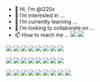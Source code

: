 - 👋 Hi, I’m @l220x
- 👀 I’m interested in ...
- 🌱 I’m currently learning ...
- 💞️ I’m looking to collaborate on ...
- 📫 How to reach me ...
<a href="#" target="_blank"><img src="https://img.shields.io/badge/Instagram-black?style=flat&logo=Instagram&logoColor=#E4405F"/></a> <a href="#" target="_blank"><img src="https://img.shields.io/badge/Blog-black?style=flat&logo=naver&logoColor=#E4405F"/></a>

<a href="#" target="_blank"><img src="https://img.shields.io/badge/C-black?style=flat&logo=C&logoColor=#E4405F"/></a> <a href="#" target="_blank"><img src="https://img.shields.io/badge/C++-black?style=flat&logo=C%2b%2b&logoColor=#E4405F"/></a> <a href="#" target="_blank"><img src="https://img.shields.io/badge/Java-black?style=flat&logo=Java&logoColor=#E4405F"/></a> <a href="#" target="_blank"><img src="https://img.shields.io/badge/Python-black?style=flat&logo=Python&logoColor=#E4405F"/></a> <a href="#" target="_blank"><img src="https://img.shields.io/badge/Html5-black?style=flat&logo=Html5&logoColor=#E4405F"/></a> <a href="#" target="_blank"><img src="https://img.shields.io/badge/CSS3-black?style=flat&logo=Css3&logoColor=#E4405F"/></a> <a href="#" target="_blank"><img src="https://img.shields.io/badge/JavaScript-black?style=flat&logo=JavaScript&logoColor=#E4405F"/></a> <a href="#" target="_blank"><img src="https://img.shields.io/badge/React-black?style=flat&logo=React&logoColor=#E4405F"/></a>

<a href="#" target="_blank"><img src="https://img.shields.io/badge/MySQL-black?style=flat&logo=Mysql&logoColor=#E4405F"/></a> <a href="#" target="_blank"><img src="https://img.shields.io/badge/Unix-black?style=flat&logo=Linux&logoColor=#E4405F"/></a> <a href="#" target="_blank"><img src="https://img.shields.io/badge/Arduino-black?style=flat&logo=Arduino&logoColor=#E4405F"/></a> <a href="#" target="_blank"><img src="https://img.shields.io/badge/Microsoft Azure-black?style=flat&logo=MicrosoftAzure&logoColor=#E4405F"/></a> <a href="#" target="_blank"><img src="https://img.shields.io/badge/Visualstudio-black?style=flat&logo=Visualstudio&logoColor=#E4405F"/></a> <a href="#" target="_blank"><img src="https://img.shields.io/badge/Visualstudio Code-black?style=flat&logo=VisualstudioCode&logoColor=#E4405F"/></a> <a href="#" target="_blank"><img src="https://img.shields.io/badge/Apache NetBeans IDE-black?style=flat&logo=ApacheNetBeansIDE&logoColor=#E4405F"/></a> <a href="#" target="_blank"><img src="https://img.shields.io/badge/Jupyter-black?style=flat&logo=jupyter&logoColor=#E4405F"/></a>

<a href="#" target="_blank"><img src="https://img.shields.io/badge/Adobe Photoshop-black?style=flat&logo=adobePhotoshop&logoColor=#E4405F"/></a> <a href="#" target="_blank"><img src="https://img.shields.io/badge/Adobe Illustrator-black?style=flat&logo=adobeillustrator&logoColor=#E4405F"/></a> <a href="#" target="_blank"><img src="https://img.shields.io/badge/Adobe Premiere pro-black?style=flat&logo=AdobePremierePro&logoColor=#E4405F"/></a> <a href="#" target="_blank"><img src="https://img.shields.io/badge/Adobe After Effects-black?style=flat&logo=adobeaftereffects&logoColor=#E4405F"/></a> <a href="#" target="_blank"><img src="https://img.shields.io/badge/Adobe XD-black?style=flat&logo=adobexd&logoColor=#E4405F"/></a> <a href="#" target="_blank"><img src="https://img.shields.io/badge/Figma-black?style=flat&logo=figma&logoColor=#E4405F"/></a> <a href="#" target="_blank"><img src="https://img.shields.io/badge/Autodesk Fusion360-black?style=flat&logo=Autodesk&logoColor=#E4405F"/></a> <a href="#" target="_blank"><img src="https://img.shields.io/badge/Autodesk Inventor-black?style=flat&logo=Autodesk&logoColor=#E4405F"/></a> <a href="#" target="_blank"><img src="https://img.shields.io/badge/Ableton Live 10-black?style=flat&logo=abletonlive&logoColor=#E4405F"/></a> 


<!---
l220x/l220x is a ✨ special ✨ repository because its `README.md` (this file) appears on your GitHub profile.
You can click the Preview link to take a look at your changes.
--->
